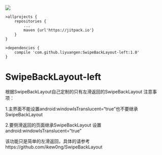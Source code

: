 [![](https://jitpack.io/v/liyuangen/SwipeBackLayout-left.svg)](https://jitpack.io/#liyuangen/SwipeBackLayout-left)

```
>allprojects {
	repositories {
		...
		maven {url'https://jitpack.io'}
	}
}
```
	

```
>dependencies {
	compile 'com.github.liyuangen:SwipeBackLayout-left:1.0'
}
```


# SwipeBackLayout-left
根据SwipeBackLayout自己定制的只有左滑返回的SwipeBackLayout
注意事项：

1.主界面不能设置android:windowIsTranslucent=“true”也不要继承SwipeBackLayout

2.要侧滑返回的页面继承SwipeBackLayout 设置android:windowIsTranslucent=“true”

该功能只是简单的左滑返回，具体的请参考https://github.com/ikew0ng/SwipeBackLayout
